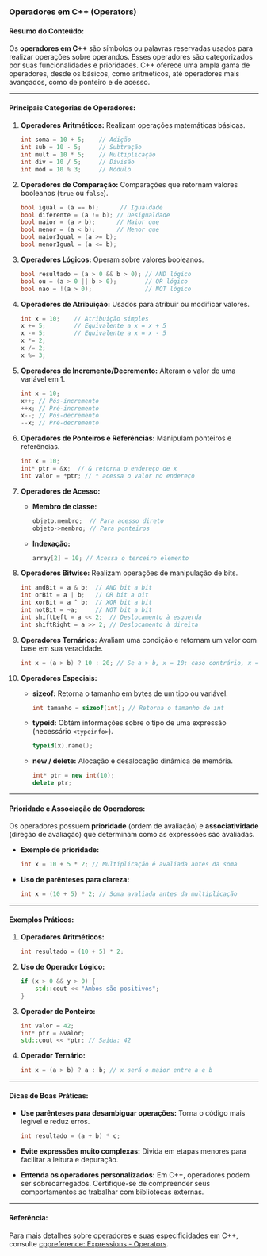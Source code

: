 ### Operadores em C++ (Operators)

#### Resumo do Conteúdo:
Os **operadores em C++** são símbolos ou palavras reservadas usados para realizar operações sobre operandos. Esses operadores são categorizados por suas funcionalidades e prioridades. C++ oferece uma ampla gama de operadores, desde os básicos, como aritméticos, até operadores mais avançados, como de ponteiro e de acesso.

---

#### Principais Categorias de Operadores:

1. **Operadores Aritméticos:**
   Realizam operações matemáticas básicas.
   ```cpp
   int soma = 10 + 5;    // Adição
   int sub = 10 - 5;     // Subtração
   int mult = 10 * 5;    // Multiplicação
   int div = 10 / 5;     // Divisão
   int mod = 10 % 3;     // Módulo
   ```

2. **Operadores de Comparação:**
   Comparações que retornam valores booleanos (`true` ou `false`).
   ```cpp
   bool igual = (a == b);      // Igualdade
   bool diferente = (a != b); // Desigualdade
   bool maior = (a > b);      // Maior que
   bool menor = (a < b);      // Menor que
   bool maiorIgual = (a >= b);
   bool menorIgual = (a <= b);
   ```

3. **Operadores Lógicos:**
   Operam sobre valores booleanos.
   ```cpp
   bool resultado = (a > 0 && b > 0); // AND lógico
   bool ou = (a > 0 || b > 0);        // OR lógico
   bool nao = !(a > 0);               // NOT lógico
   ```

4. **Operadores de Atribuição:**
   Usados para atribuir ou modificar valores.
   ```cpp
   int x = 10;    // Atribuição simples
   x += 5;        // Equivalente a x = x + 5
   x -= 5;        // Equivalente a x = x - 5
   x *= 2;
   x /= 2;
   x %= 3;
   ```

5. **Operadores de Incremento/Decremento:**
   Alteram o valor de uma variável em 1.
   ```cpp
   int x = 10;
   x++; // Pós-incremento
   ++x; // Pré-incremento
   x--; // Pós-decremento
   --x; // Pré-decremento
   ```

6. **Operadores de Ponteiros e Referências:**
   Manipulam ponteiros e referências.
   ```cpp
   int x = 10;
   int* ptr = &x;  // & retorna o endereço de x
   int valor = *ptr; // * acessa o valor no endereço
   ```

7. **Operadores de Acesso:**
   - **Membro de classe:**
     ```cpp
     objeto.membro;  // Para acesso direto
     objeto->membro; // Para ponteiros
     ```

   - **Indexação:**
     ```cpp
     array[2] = 10; // Acessa o terceiro elemento
     ```

8. **Operadores Bitwise:**
   Realizam operações de manipulação de bits.
   ```cpp
   int andBit = a & b;  // AND bit a bit
   int orBit = a | b;   // OR bit a bit
   int xorBit = a ^ b;  // XOR bit a bit
   int notBit = ~a;     // NOT bit a bit
   int shiftLeft = a << 2;  // Deslocamento à esquerda
   int shiftRight = a >> 2; // Deslocamento à direita
   ```

9. **Operadores Ternários:**
   Avaliam uma condição e retornam um valor com base em sua veracidade.
   ```cpp
   int x = (a > b) ? 10 : 20; // Se a > b, x = 10; caso contrário, x = 20
   ```

10. **Operadores Especiais:**
    - **sizeof:** Retorna o tamanho em bytes de um tipo ou variável.
      ```cpp
      int tamanho = sizeof(int); // Retorna o tamanho de int
      ```
    - **typeid:** Obtém informações sobre o tipo de uma expressão (necessário `<typeinfo>`).
      ```cpp
      typeid(x).name();
      ```

    - **new / delete:** Alocação e desalocação dinâmica de memória.
      ```cpp
      int* ptr = new int(10);
      delete ptr;
      ```

---

#### Prioridade e Associação de Operadores:
Os operadores possuem **prioridade** (ordem de avaliação) e **associatividade** (direção de avaliação) que determinam como as expressões são avaliadas.

- **Exemplo de prioridade:**
  ```cpp
  int x = 10 + 5 * 2; // Multiplicação é avaliada antes da soma
  ```

- **Uso de parênteses para clareza:**
  ```cpp
  int x = (10 + 5) * 2; // Soma avaliada antes da multiplicação
  ```

---

#### Exemplos Práticos:
1. **Operadores Aritméticos:**
   ```cpp
   int resultado = (10 + 5) * 2;
   ```

2. **Uso de Operador Lógico:**
   ```cpp
   if (x > 0 && y > 0) {
       std::cout << "Ambos são positivos";
   }
   ```

3. **Operador de Ponteiro:**
   ```cpp
   int valor = 42;
   int* ptr = &valor;
   std::cout << *ptr; // Saída: 42
   ```

4. **Operador Ternário:**
   ```cpp
   int x = (a > b) ? a : b; // x será o maior entre a e b
   ```

---

#### Dicas de Boas Práticas:

- **Use parênteses para desambiguar operações:** Torna o código mais legível e reduz erros.
  ```cpp
  int resultado = (a + b) * c;
  ```

- **Evite expressões muito complexas:** Divida em etapas menores para facilitar a leitura e depuração.

- **Entenda os operadores personalizados:** Em C++, operadores podem ser sobrecarregados. Certifique-se de compreender seus comportamentos ao trabalhar com bibliotecas externas.

---

#### Referência:
Para mais detalhes sobre operadores e suas especificidades em C++, consulte [cppreference: Expressions - Operators](https://en.cppreference.com/w/cpp/language/expressions#Operators).